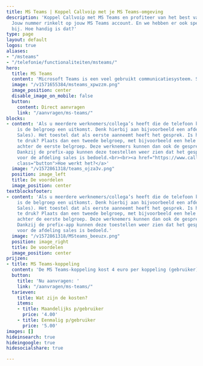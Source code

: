 ```yaml
---
title: MS Teams | Koppel Callvoip met je MS Teams-omgeving
description: 'Koppel Callvoip met MS Teams en profiteer van het best van twee werelden!
  Jouw nummer rinkelt op jouw MS Teams account. En we hebben er ook speciale MS Team-toestellen
  bij. Hoe handig is dat?'
type: page
layout: default
logos: true
aliases:
- "/msteams"
- "/telefonie/functionaliteiten/msteams/"
hero:
  title: MS Teams
  content: 'Microsoft Teams is een veel gebruikt communicatiesysteem. Sinds Corona is het gebruik ervan voor videobellen enorm gegroeid en daarmee ook de vraag of het kan worden gekoppeld met het Callvoip-telefoonsysteem, met als doel dat je op je zakelijke nummer kunt bellen en gebeld kunt worden, waarbij je je Teams-apps en apparatuur gebruikt. Goed nieuws: dit is mogelijk, wij bieden een naadloze koppeling voor integratie van MS Teams met je Callvoip-systeem!'
  image: "/v1571655384/msteams_xpwzzm.png"
  image_position: center
  disable_image_on_mobile: false
  button:
    content: Direct aanvragen
    link: "/aanvragen/ms-teams/"
blocks:
- content: 'Als u meerdere werknemers/collega’s heeft die de telefoon kunnen opnemen
    is de belgroep een uitkomst. Denk hierbij aan bijvoorbeeld een afdeling (bijv.
    Sales). Het toestel dat als eerste aanneemt heeft het gesprek. Is het soms inkomend
    te druk? Plaats dan een tweede belgroep, met bijvoorbeeld een hele andere afdeling,
    achter de eerste belgroep. Deze werknemers kunnen dan ook de gesprekken opnemen.
    Dankzij de prefix-app kunnen deze toestellen weer zien dat het gesprek eigenlijk
    voor de afdeling sales is bedoeld.<br><br><a href="https://www.callvoip.nl/ondersteuning/integraties/handleiding-ms-teams/"
    class="button">Hoe werkt het?</a>'
  image: "/v1572861318/teams_ojza3v.png"
  position: image_left
  title: De voordelen
  image_position: center
textblocksfooter:
- content: 'Als u meerdere werknemers/collega’s heeft die de telefoon kunnen opnemen
    is de belgroep een uitkomst. Denk hierbij aan bijvoorbeeld een afdeling (bijv.
    Sales). Het toestel dat als eerste aanneemt heeft het gesprek. Is het soms inkomend
    te druk? Plaats dan een tweede belgroep, met bijvoorbeeld een hele andere afdeling,
    achter de eerste belgroep. Deze werknemers kunnen dan ook de gesprekken opnemen.
    Dankzij de prefix-app kunnen deze toestellen weer zien dat het gesprek eigenlijk
    voor de afdeling sales is bedoeld.'
  image: "/v1572861318/MSteams_beeuzx.png"
  position: image_right
  title: De voordelen
  image_position: center
prijzen:
- title: MS Teams-koppeling
  content: 'De MS Teams-koppeling kost 4 euro per koppeling (gebruiker) per maand. '
  button:
    title: 'Nu aanvragen: '
    link: "/aanvragen/ms-teams/"
  tarieven:
    title: Wat zijn de kosten?
    items:
    - title: Maandelijks p/gebruiker
      price: '4.00'
    - title: Eenmalig p/gebruiker
      price: '5.00'
images: []
hideinsearch: true
hideingoogle: true
hidesocialshare: true

---
```

